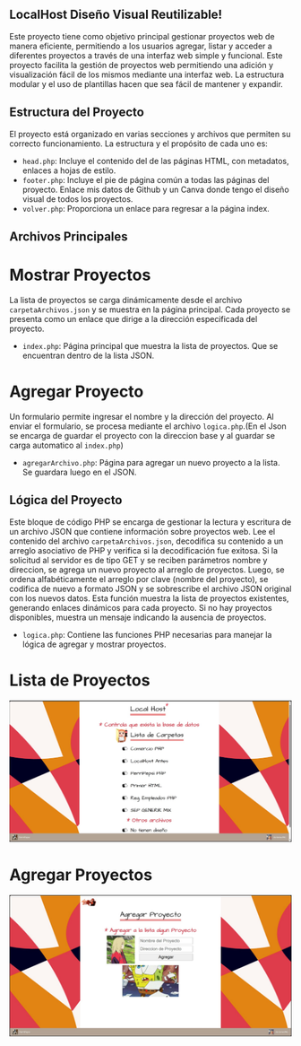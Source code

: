 ## LocalHost Diseño Visual Reutilizable!
Este proyecto tiene como objetivo principal gestionar proyectos web de manera eficiente, permitiendo a los usuarios agregar, listar y acceder a diferentes proyectos a través de una interfaz web simple y funcional.
Este proyecto facilita la gestión de proyectos web permitiendo una adición y visualización fácil de los mismos mediante una interfaz web. La estructura modular y el uso de plantillas hacen que sea fácil de mantener y expandir.

## Estructura del Proyecto
El proyecto está organizado en varias secciones y archivos que permiten su correcto funcionamiento.
La estructura y el propósito de cada uno es:
  - `head.php`: Incluye el contenido del <head> de las páginas HTML, con metadatos, enlaces a hojas de estilo.
  - `footer.php`: Incluye el pie de página común a todas las páginas del proyecto. Enlace mis datos de Github y un Canva donde tengo el diseño visual de todos los proyectos.
  - `volver.php`: Proporciona un enlace para regresar a la página index.

## Archivos Principales

# Mostrar Proyectos
La lista de proyectos se carga dinámicamente desde el archivo `carpetaArchivos.json` y se muestra en la página principal.
Cada proyecto se presenta como un enlace que dirige a la dirección especificada del proyecto.
 - `index.php`: Página principal que muestra la lista de proyectos. Que se encuentran dentro de la lista JSON.

# Agregar Proyecto
Un formulario permite ingresar el nombre y la dirección del proyecto. 
Al enviar el formulario, se procesa mediante el archivo `logica.php`.(En el Json se encarga de guardar el proyecto con la direccion base y al guardar se carga automatico al `index.php`)
 - `agregarArchivo.php`: Página para agregar un nuevo proyecto a la lista. Se guardara luego en el JSON.

## Lógica del Proyecto
Este bloque de código PHP se encarga de gestionar la lectura y escritura de un archivo JSON que contiene información sobre proyectos web.
Lee el contenido del archivo `carpetaArchivos.json`, decodifica su contenido a un arreglo asociativo de PHP y verifica si la decodificación fue exitosa.
Si la solicitud al servidor es de tipo GET y se reciben parámetros nombre y direccion, se agrega un nuevo proyecto al arreglo de proyectos. Luego, se ordena alfabéticamente el arreglo por clave (nombre del proyecto), se codifica de nuevo a formato JSON y se sobrescribe el archivo JSON original con los nuevos datos.
Esta función muestra la lista de proyectos existentes, generando enlaces dinámicos para cada proyecto. Si no hay proyectos disponibles, muestra un mensaje indicando la ausencia de proyectos.
 - `logica.php`: Contiene las funciones PHP necesarias para manejar la lógica de agregar y mostrar proyectos.

# Lista de Proyectos
![LocalHost](LocalHost.jpeg)

# Agregar Proyectos
![LocalHost](AgregarProyectos.jpeg)
